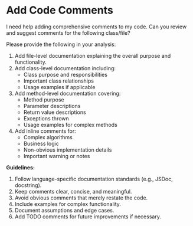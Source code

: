 # Add Code Comments
 
I need help adding comprehensive comments to my code. Can you review and suggest comments for the following class/file?
 

 
Please provide the following in your analysis:
 
1. Add file-level documentation explaining the overall purpose and functionality.
2. Add class-level documentation including:
   - Class purpose and responsibilities
   - Important class relationships
   - Usage examples if applicable
3. Add method-level documentation covering:
   - Method purpose
   - Parameter descriptions
   - Return value descriptions
   - Exceptions thrown
   - Usage examples for complex methods
4. Add inline comments for:
   - Complex algorithms
   - Business logic
   - Non-obvious implementation details
   - Important warning or notes
 
**Guidelines:**
1. Follow language-specific documentation standards (e.g., JSDoc, docstring).
2. Keep comments clear, concise, and meaningful.
3. Avoid obvious comments that merely restate the code.
4. Include examples for complex functionality.
5. Document assumptions and edge cases.
6. Add TODO comments for future improvements if necessary.